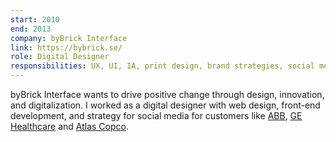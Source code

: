 ```yaml
---
start: 2010
end: 2013
company: byBrick Interface
link: https://bybrick.se/
role: Digital Designer
responsibilities: UX, UI, IA, print design, brand strategies, social media.
---
```


byBrick Interface wants to drive positive change through design, innovation, and digitalization. I worked as a digital designer with web design, front-end development, and strategy for social media for customers like [ABB](https://abb.com/), [GE Healthcare](https://www.gehealthcare.se/) and [Atlas Copco](https://www.atlascopco.com/sv-se).

